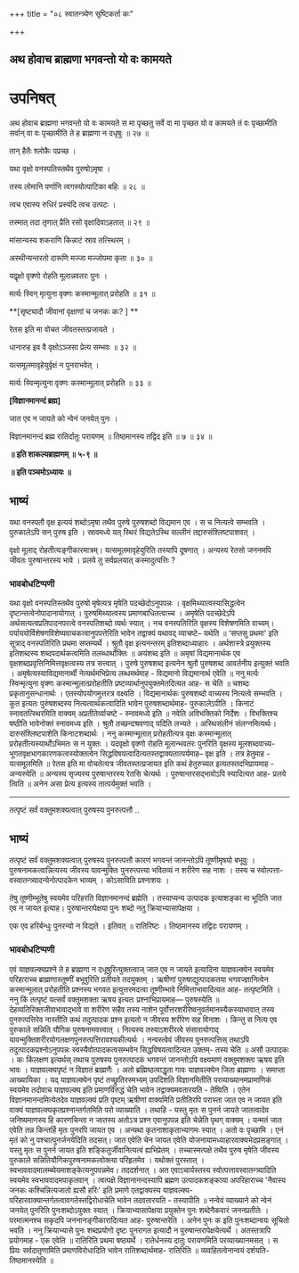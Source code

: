 +++
title = "०८ स्वातन्त्र्येण सृष्टिकर्ता कः"

+++


## अथ होवाच ब्राह्मणा भगवन्तो यो वः कामयते

# **उपनिषत्**

अथ होवाच ब्राह्मणा भगवन्तो यो वः कामयते स मा पृच्छतु सर्वे वा मा पृच्छत यो व कामयते तं वः पृच्छामीति सर्वान् वा वः पृच्छामीति ते ह ब्राह्मणा न दधृषुः ॥ २७ ॥

तान् हैतैः श्लोकैः पप्रच्छ ।

यथा वृक्षो वनस्पतिस्तथैव पुरुषोऽमृषा ।

तस्य लोमानि पर्णानि त्वगस्योत्पाटिका बहिः ॥ २८ ॥

त्वच एवास्य रुधिरं प्रस्यंदि त्वच उत्पटः ।

तस्मात् तदा तृणात् प्रैति रसो वृक्षादिवाऽहतात् ॥ २९ ॥

मांसान्यस्य शकराणि किन्नाटं स्राव तत्स्थिरम् ।

अस्थीन्यन्तरतो दारूणि मज्जा मज्जोपमा कृता ॥ ३० ॥

यद्वृक्षो वृक्णो रोहति मूलान्नवतरः पुनः ।

मर्त्यः स्विन् मृत्युना वृक्णः कस्मान्मूलात् प्ररोहति ॥ ३१ ॥

**\[सृष्ट्यादौ जीवानां वृक्षाणां च जनकः कः? \] **

रेतस इति मा वोचत जीवतस्तत्प्रजायते ।

धानारुह इव वै वृक्षोऽञ्जसा प्रेत्य सम्भवः ॥ ३२ ॥

यत्समूलमावृहेयुर्वृक्षं न पुनराभवेत् ।

मर्त्यः स्विन्मृत्युना वृक्णः कस्मान्मूलात् प्ररोहति ॥ ३३ ॥

**\[विज्ञानमानन्दं ब्रह्म\]**

जात एव न जायते को न्वेनं जनयेत् पुनः ।

विज्ञानमानन्दं ब्रह्म रातिर्दातुः परायणम् ॥ तिष्ठमानस्य तद्विद इति ॥ ७ ॥ ३४ ॥

**॥ इति शाकल्यब्राह्मणम् ॥ ५-९ ॥**

**॥ इति पञ्चमोऽध्यायः ॥**

## **भाष्यं**

यथा वनस्पतौ वृक्ष इत्ययं शब्दोऽमृषा तथैव पुरुषे पुरुषशब्दो विद्यमान एव । स च नित्यत्वे सम्भवति । पुरुकालेऽपि सन् पुरुष इति । स्रावमध्ये यत् स्थिरं विद्यतेऽस्थि सल्लीनं तद्दारुसंश्लिष्टपाशवत् ।

वृक्षो मूलाद् रोहतीत्यङ्गीकारमात्रम्। यत्समूलमावृहेयुरिति तस्यापि दूषणात् । अन्यस्य रेतसो जननमपि जीवतः पुरुषान्तरस्य भावे । प्रलये तु सर्वप्रलयात् कस्मादुत्पत्तिः ?

### **भावबोधटिप्पणी**

यथा वृक्षो वनस्पतिस्तथैव पुरुषो मृषेत्यत्र मृषेति पदच्छेदोऽनुपपन्नः । वृक्षमिथ्यात्वस्यासिद्धत्वेन दृष्टान्तत्वेनोपादानायोगात् । पुरुषमिथ्यात्वस्य प्रमाणबाधितत्वाच्च । अमृषेति पदच्छेदेऽपि अर्थसत्यत्वप्रतिपादनपरत्वे वनस्पतिशब्दो व्यर्थः स्यात् । नच वनस्पतिरिति वृक्षस्य विशेषणमिति वाच्यम्। पर्याययोर्विशेषणविशेष्यवाचकत्वानुपपत्तेरिति भावेन तद्वाक्यं यथावद् व्याचष्टे– यथेति ॥ ‘सप्तसु प्रथमा' इति सूत्राद् वनस्पतिरिति प्रथमा सप्तम्यर्थे । श्रुतौ वृक्ष इत्यनन्तरम् इतिशब्दाध्याहारः । अर्थशास्त्रे प्रयुक्तस्य इतिशब्दस्य शब्दपदार्थकत्वमिति तलब्धार्थोक्तिः ॥ अयंशब्द इति ॥ अमृषां विद्यमानार्थक एव वृक्षशब्दप्रवृत्तिनिमित्तवृक्षत्वस्य तत्र सत्त्वात् । पुरुषे पुरुषशब्द इत्यनेन श्रुतौ पुरुषशब्द आवर्तनीय इत्युक्तं भवति । अमृषेत्यस्याविद्यमानार्थी नेत्यर्थमभिप्रेत्य लब्धमर्थमाह - विद्यमानो विद्यमानार्थ एवेति ॥ ननु मर्त्यः स्विन्मृत्युना वृक्णः कस्मान्मूलात्प्ररोहतीति प्रष्टव्यार्थानुपयुक्तमेतदित्यत आह- स चेति ॥
चशब्दः प्रकृतानुसन्धानार्थः । एतस्योपयोगमुत्तरत्र वक्ष्यति । विद्यमानार्थकः पुरुषशब्दो वाच्यस्य नित्यत्वे सम्भवति । कुत इत्यतः पुरुंषशब्दस्य नित्यत्वार्थकत्वादिति भावेन पुरुषशब्दार्थमाह- पुरुकालेऽपीति । किनाटं स्नावतत्स्थिरमिति वाक्यम् अप्रतीतेर्व्याचष्टे - स्नावमध्ये इति ॥ नवेति अविभक्तिको निर्देशः । विभक्तिश्च षष्ठीति भावेनोक्तं स्नावमध्य इति । श्रुतौ तच्छन्दश्रवणाद् यदिति लभ्यते । अस्थिसंलीनं संलग्नमित्यर्थः। दारुसंश्लिष्टपाशेति किनाटशब्दार्थः । ननु कस्मान्मूलात् प्ररोहतीत्यत्र वृक्षः कस्मान्मूलात् प्ररोहतीत्यस्यार्थोऽभिमतः स न युक्तः । यदवृक्षो वृक्णो रोहति मूलान्भवतरः पुनरिति वृक्षस्य मूलशब्दवाच्य- भूगतवृक्षभागकारणकत्वस्योक्तत्वेन सिद्धविषयत्वादित्यतस्तद्वाक्यतात्पर्यमाह– वृक्ष इति । तत्र हेतुमाह - यत्समूलमिति ॥ रेतस इति मा वोचतेत्यत्र जीवतस्तत्प्रजायत इति कथं हेतुरुच्यत इत्यतस्तदभिप्रायमाह - अन्यस्येति ॥ अन्यस्य सृज्यस्य पुरुषान्तरस्य रेतसि चेत्यर्थः । पुरुषान्तरसद्भावोऽपि स्यादित्यत आह- प्रलये त्विति ॥ अनेन असा प्रेत्य इत्यस्य तात्पर्यमुक्तं भवति ।

------------------------------------------------------------------------

तत्पृष्टं सर्वं वक्तुमशक्यत्वात् पुरुषस्य पुनरुत्पत्तौ ..

## **भाष्यं**

तत्पृष्टं सर्वं वक्तुमशक्यत्वात् पुरुषस्य पुनरुत्पत्तौ कारणं भगवन्तं जानन्तोऽपि तूष्णीमृषयो बभूवुः । पुरुषनामकत्वान्नित्यस्य जीवस्य यावन्मुक्तिः पुनरुत्पत्त्या भवितव्यं न शरीरेण सह नाशः । तस्य च स्वोत्पत्ता- वस्वातन्त्र्यादन्येनोत्पादकेन भाव्यम् । कोऽसाविति प्रश्नाशयः ।

तेषु तूष्णीम्भूतेषु स्वयमेव परिहरति विज्ञानमानन्दं ब्रह्मेति । तस्याप्यन्य उत्पादक इत्याशङ्का मा भूदिति जात एव न जायत इत्याह। पुरुषान्तरापेक्षया पुनः शब्दो नतु क्रियाभ्यासापेक्षया ।

एक एव हरिर्बन्धुः पुनरन्यो न विद्यते । इतिवत् ॥ रातिरिष्टः । तिष्ठमानस्य तद्विदः परायणम् ।

### **भावबोधटिप्पणी**

एवं याज्ञवल्क्यप्रश्ने ते ह ब्राह्मणा न दधूषुरित्युक्तत्वाज् जात एव न जायते इत्यादिना याज्ञवल्क्येन स्वयमेव परिहाराच्च ब्राह्मणास्तूष्णीं बभूवुरिति प्रतीयते तदयुक्तम् । ऋषीणां पुरुषाद्युत्पादकतया भगवज्ज्ञानित्वेन कस्मान्मूलात् प्ररोहतीति प्रश्नस्य भगवत इत्युत्तरमदत्वा तूष्णीम्भावे निमित्ताभावादित्यत आह- तत्पृष्टमिति । ननु किं तत्पृष्टं यत्सर्वं वक्तुमशक्ता ऋषय इत्यतः प्रश्नाभिप्रायमाह— पुरुषस्येति ॥ देहव्यतिरिक्तजीवाभावाद्भावे वा शरीरेण सहैव तस्य नाशेन पूर्वोत्तरशरीरेष्वनुवर्तमानस्यैकस्याभावात् तस्य पुनरुत्पत्तिरेव नास्तीति कथं तदुत्पादक प्रश्न इत्यतो न जीवस्य शरीरेण सह विनाशः । किन्तु स नित्य एव पुरुकाले सन्निति यौगिक पुरुषनामवत्त्वात् । नित्यस्य तस्याऽशरीरत्वे संसारायोगाद् यावन्मुक्तिशरीरयोगलक्षणपुनरुत्पत्तिरावश्यकीत्यर्थः । नन्वस्त्वेवं जीवस्य पुनरुत्पत्तिस् तथाऽपि तदुत्पादकप्रश्नोऽनुपपन्नः स्वस्यैवोत्पादकत्वसम्भवेन सिद्धविषयत्वादित्यत उक्तम्- तस्य चेति ॥ असौ उत्पादकः । कः किंलक्षण इत्यर्थस् तथाच पुरुषस्य पुनरुत्पादकं भगवन्तं जानन्तोऽपि वक्ष्यमाणं वक्तुमशक्ता ऋषय इति भावः । याज्ञवल्क्यपृष्टं न विज्ञातं ब्राह्मणैः । अतो ब्रह्मिष्ठत्वाद्धृता गावः याज्ञवल्क्येन जिता ब्राह्मणाः । समाप्ता आख्यायिका । यद् याज्ञवल्क्येन पृष्टं तच्छ्रुतिरस्मभ्यम् उपदिशति विज्ञानमितीति परव्याख्यानमप्रामाणिकं स्वयमेव तदोवाच याज्ञवल्क्य इति प्रमाणविरुद्धं चेति भावेन तद्वाक्यमवतारयति - तेष्विति । एतेन विज्ञानमानन्दमित्येतदेव याज्ञवल्क्यं प्रति पृष्टम् ऋषीणां वाक्यमिति प्रतीतिरपि परास्ता जात एव न जायत इति वाक्यं याज्ञवल्क्यकृतप्रश्नान्तर्गतमिति परो व्याख्याति । तथाहि - यस्तु मृतः स पुनर्न जायते जातत्वादेव जनिष्यमाणस्य हि कारणचिन्ता न जातस्य अतोऽत्र प्रश्न एवानुपपन्न इति चेन्नेति पृथग् वाक्यम् । यन्मतं जात एवेति तन्न किन्तर्हि मृतः पुनरपि जायत एव । अन्यथा कृतनाशाकृताभ्यागमः स्यात् । अतो वः पृच्छामि । एनं मृतं को नु पश्चात्पुनर्जनयेदिति तदसत्। जात एवेति चेन जायत एवेति योजनायामध्याहारवाक्यभेदप्रसङ्गात् । यस्तु मृतः स पुनर्न जायत इति शङ्कितुर्जीवानित्यत्वं ह्यभिप्रेतम् । तच्चास्मत्पक्षे तथैव पुरुष मृषेति जीवस्य पुरुकाले सन्नितियौगिकपुरुषनामकत्वोक्त्या परिहृतमेव । यथोक्तं पुरस्तात् । स्वभाववादमालम्ब्येयमाशङ्केत्यनुपपन्नमेव। तददर्शनात् । अत एवाऽचार्यस्तस्य स्वोत्पत्तावस्वातन्त्र्यादिति स्वयमेव स्वभाववादमपाकृतवान् । त्वत्पक्षे विज्ञानानन्दस्यापि ब्रह्मण उत्पादकशङ्काया अपरिहाराच्च 'नैवास्य जनकः कश्चिन्नित्यजातो ह्यसौ हरिः' इति प्रमाणे एतद्वाक्यस्य याज्ञवल्क्य- परिहारवाक्यान्तर्गतत्वावगतेस्तद्विरोधाचेति भावेन तदवतारयति - तस्यापीति ॥ नन्वेवं व्याख्याने को न्वेनं जनयेत् पुनरिति पुनःशब्दोऽयुक्तः स्यात् । क्रियाभ्यासापेक्षया प्रयुक्तेन पुनः शब्देनैकवारं जननप्रतीतेः । परमात्मनश्च सकृदपि जननानङ्गीकारादित्यत आह- पुरुषान्तरेति । अनेन पुनः क इति पुनःशब्दान्वयः सूचितो भवति । ननु क्रियाभ्यासे पुनः शब्दप्रयोगो दृष्टः पुनरागत इत्यादौ न पुरुषान्तरापेक्षयेत्यर्थे । अतस्तत्रापि प्रयोगमाह - एक एवेति ॥ रातिरिति प्रथमा षष्ठ्यर्थे । रातेर्धनस्य दातुः परायणमिति परव्याख्यानमसत् । स प्रियः सर्वदातृणामिति प्रमाणविरोधादिति भावेन रातिशब्दार्थमाह- रातिरिति ॥ व्यवहितत्वेनान्वयं दर्शयति- तिष्ठमानस्येति ॥

